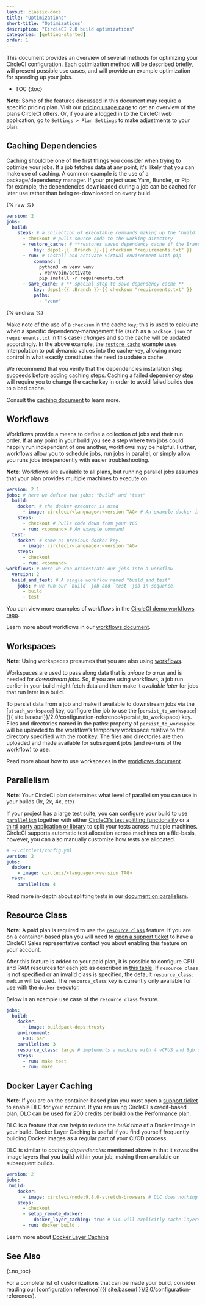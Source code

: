 ```yaml
---
layout: classic-docs
title: "Optimizations"
short-title: "Optimizations"
description: "CircleCI 2.0 build optimizations"
categories: [getting-started]
order: 1
---
```


This document provides an overview of several methods for optimizing your CircleCI configuration. Each optimization method will be described briefly, will present possible use cases, and will provide an example optimization for speeding up your jobs.

* TOC
{:toc}

**Note**: Some of the features discussed in this document may require a specific pricing
plan. Visit our [pricing usage page](https://circleci.com/pricing/usage/) to get an
overview of the plans CircleCI offers. Or, if you are a logged in to the CircleCI web
application, go to `Settings > Plan Settings` to make adjustments to your plan.

## Caching Dependencies

Caching should be one of the first things you consider when trying to optimize your jobs. If a job fetches data at any point, it's likely that you can make use of caching. A common example is the use of a package/dependency manager. If your project uses Yarn, Bundler, or Pip, for example, the dependencies downloaded during a job can be cached for later use rather than being re-downloaded on every build.

{% raw %}

```yaml
version: 2
jobs:
  build:
    steps: # a collection of executable commands making up the 'build' job
      - checkout # pulls source code to the working directory
      - restore_cache: # **restores saved dependency cache if the Branch key template or requirements.txt files have not changed since the previous run**
          key: deps1-{{ .Branch }}-{{ checksum "requirements.txt" }}
      - run: # install and activate virtual environment with pip
          command: |
            python3 -m venv venv
            . venv/bin/activate
            pip install -r requirements.txt
      - save_cache: # ** special step to save dependency cache **
          key: deps1-{{ .Branch }}-{{ checksum "requirements.txt" }}
          paths:
            - "venv"
```

{% endraw %}

Make note of the use of a `checksum` in the cache `key`; this is used to calculate when a specific dependency-management file (such as a `package.json` or `requirements.txt` in this case) _changes_ and so the cache will be updated accordingly. In the above example, the
[`restore_cache`]({{site.baseurl}}/2.0/configuration-reference#restore_cache) example uses interpolation to put dynamic values into the cache-key, allowing more control in what exactly constitutes the need to update a cache.

We recommend that you verify that the dependencies installation step succeeds before adding caching steps. Caching a failed dependency step will require you to change the cache key in order to avoid failed builds due to a bad cache.

Consult the [caching document]({{site.baseurl}}/2.0/caching) to learn more.

## Workflows

Workflows provide a means to define a collection of jobs and their run order. If
at any point in your build you see a step where two jobs could happily run
independent of one another, workflows may be helpful. Further, workflows
allow you to schedule jobs, run jobs in parallel, or simply allow you runs jobs
independently with easier troubleshooting.

**Note**: Workflows are available to all plans, but running parallel jobs assumes that
your plan provides multiple machines to execute on.

```yaml
version: 2.1
jobs: # here we define two jobs: "build" and "test"
  build:
    docker: # the docker executor is used
      - image: circleci/<language>:<version TAG> # An example docker image
    steps:
      - checkout # Pulls code down from your VCS
      - run: <command> # An example command
  test:
    docker: # same as previous docker key.
      - image: circleci/<language>:<version TAG>
    steps:
      - checkout
      - run: <command>
workflows: # Here we can orchestrate our jobs into a workflow
  version: 2
  build_and_test: # A single workflow named "build_and_test"
    jobs: # we run our `build` job and `test` job in sequence.
      - build
      - test
```


You can view more examples of workflows in the  [CircleCI demo workflows repo](https://github.com/CircleCI-Public/circleci-demo-workflows/).

Learn more about workflows in our [workflows document]({{site.baseurl}}/2.0/workflows).

## Workspaces

**Note**: Using workspaces presumes that you are also using [workflows](#workflows).

Workspaces are used to pass along data that is _unique to a run_ and is needed for _downstream jobs_. So, if you are using workflows, a job run earlier in your build might fetch data and then make it _available later_ for jobs that run later in a build.

To persist data from a job and make it available to downstream jobs via the [`attach_workspace`] key, configure the job to use the [`persist_to_workspace`]({{ site.baseurl}}/2.0/configuration-reference#persist_to_workspace) key. Files and directories named in the paths: property of `persist_to_workspace` will be uploaded to the workflow’s temporary workspace relative to the directory specified with the root key. The files and directories are then uploaded and made available for subsequent jobs (and re-runs of the workflow) to use.

Read more about how to use workspaces in the [workflows document]({{site.baseurl}}/2.0/workflows/#using-workspaces-to-share-data-among-jobs).

## Parallelism

**Note**: Your CircleCI plan determines what level of parallelism you can use in your builds (1x, 2x, 4x, etc)

If your project has a large test suite, you can configure your build to use  [`parallelism`]({{site.baseurl}}/2.0/configuration-reference#parallelism) together with either [CircleCI's test splitting functionality](https://circleci.com/docs/2.0/parallelism-faster-jobs/#using-the-circleci-cli-to-split-tests) or a [third party application or library](https://circleci.com/docs/2.0/parallelism-faster-jobs/#other-ways-to-split-tests)
to split your tests across multiple machines. CircleCI supports automatic test
allocation across machines on a file-basis, however, you can also manually
customize how tests are allocated.

```yaml
# ~/.circleci/config.yml
version: 2
jobs:
  docker:
    - image: circleci/<language>:<version TAG>
  test:
    parallelism: 4
```

Read more in-depth about splitting tests in our [document on parallelism]({{site.baseurl}}/2.0/parallelism-faster-jobs).

## Resource Class

**Note:** A paid plan is required to use the
[`resource_class`]({{site.baseurl}}/2.0/configuration-reference#resource_class) feature.
If you are on a container-based plan you will need to [open a support ticket](https://support.circleci.com/hc/en-us/requests/new) to have a CircleCI Sales representative contact you about enabling this feature on your account.

After this feature is added to your paid plan, it is possible to configure CPU and RAM resources for each job as described in [this table](https://circleci.com/docs/2.0/configuration-reference/#resource_class). If `resource_class` is not specified or an invalid class is specified, the default `resource_class: medium` will be used. The `resource_class` key is currently only available for use with the `docker` executor.

Below is an example use case of the `resource_class` feature.

```yaml
jobs:
  build:
    docker:
      - image: buildpack-deps:trusty
    environment:
      FOO: bar
    parallelism: 3
    resource_class: large # implements a machine with 4 vCPUS and 8gb of ram.
    steps:
      - run: make test
      - run: make
```

## Docker Layer Caching

**Note**: If you are on the container-based plan you must open a [support ticket](https://support.circleci.com/hc/en-us/requests/new) to enable
DLC for your account. If you are using CircleCI's credit-based plan, DLC can be used for
200 credits per build on the Performance plan.

DLC is a feature that can help to reduce the _build time_ of a Docker image in
your build. Docker Layer Caching is useful if you find yourself frequently
building Docker images as a regular part of your CI/CD process.

DLC is similar to _caching dependencies_ mentioned above in that it _saves_ the
image layers that you build within your job, making them available on subsequent
builds.

```yaml
version: 2
jobs:
 build:
    docker:
      - image: circleci/node:9.8.0-stretch-browsers # DLC does nothing here, its caching depends on commonality of the image layers.
    steps:
      - checkout
      - setup_remote_docker:
          docker_layer_caching: true # DLC will explicitly cache layers here and try to avoid rebuilding.
      - run: docker build .
```

Learn more about [Docker Layer Caching]({{site.baseurl}}/2.0/docker-layer-caching)

## See Also
{:.no_toc}

For a complete list of customizations that can be made your build, consider
reading our [configuration reference]({{ site.baseurl
}}/2.0/configuration-reference/).
